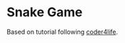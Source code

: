 # Snake Game

Based on tutorial following [coder4life](https://www.youtube.com/watch?v=0YsQwTaSLw0&ab_channel=coder4life).
